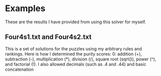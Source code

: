 # Examples
These are the results I have provided from using this solver for myself.
## Four4s1.txt and Four4s2.txt
This is a set of solutions for the puzzles using my arbitrary rules and rankings. Here is how I determined the purity scores:
0: addition (+), subtraction (-), multiplication (\*), division (/), square root (sqrt()), power (^), and factorial (!). I also allowed decimals (such as .4 and .44) and basic concatenation
